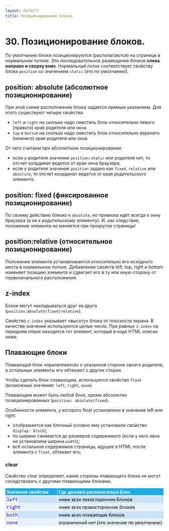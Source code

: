 ```yaml
---
layout: default
title: Позиционирование блоков
---
```


# 30. Позиционирование блоков.

По умолчанию блоки позиционируются (располагаются) на странице в нормальном потоке. Это последовательное размещение блоков **слева направо и сверху вниз**. Нормальный поток соответствует свойству блока `position` со значением `static` (это по умолчанию).

## position: absolute (абсолютное позиционирование)

При этой схеме расположение блока задается прямым указанием. Для этого существуют четыре свойства:

* `left` и `right` на сколько надо сместить блок относительно левого (правого) края родителя или окна
* `top` и `bottom` на сколько надо сместить блок относительно верхнего (нижнего) края родителя или окна

От чего считаем при абсолютном позиционировании:

* если у родителя значение `position:static` или родителя нет, то отсчет координат ведется от края окна браузера;
* если у родителя значение `position` задано как `fixed`, `relative` или `absolute`, то отсчет координат ведется от края родительского элемента.

## position: fixed (фиксированное позиционирование)

По своему действию близко к `absolute`, но привязка идёт всегда к окну браузера (а не к родительскому элементу). И, как следствие, положение элемента не меняется при прокрутке страницы!

## position:relative (относительное позиционирование)

Положение элемента устанавливается относительно его исходного места в нормальном потоке. Добавление свойств left, top, right и bottom изменяет позицию элемента и сдвигает его в ту или иную сторону от первоначального расположения.

## z-index

Блоки могут накладываться друг на друга (`position:absolute|fixed|relative`).

Свойство `z-index` указывает «высоту» блока от плоскости экрана. В качестве значения используются целые числа. При равных `z-index` на переднем плане находится тот элемент, который в коде HTML описан ниже.

## Плавающие блоки

Плавающий блок «прилепляется» к указанной стороне своего родителя, а остальные элементы его обтекают с других сторон.

Чтобы сделать блок плавающим, используется свойство `float` (возможные значения: `left`, `right`, `none`).

Плавающим может быть любой блок, кроме абсолютно позиционированных (`position: absolute|fixed`).

Особенности элемента, у которого float установлено в значение left или right:

* отображается как блочный (словно ему установили свойство `display: block`);
* по ширине сжимается до размеров содержимого (если у него явно не установлена ширина `width`);
* всё остальное содержимое страницы, идущее в HTML после элемента с `float`, обтекает его;

### clear

Свойство clear определяет, какие стороны плавающего блока не могут соседствовать с другими плавающими блоками.

![](images/chrome_2017-05-27_17-10-52.png)